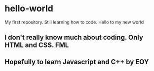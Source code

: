 # hello-world
My first repository. Still learning how to code. Hello to my new world 
<h2> I don't really know much about coding. Only HTML and CSS. FML </h2>
<h2 style= font-size: 10px;> Hopefully to learn Javascript and C++ by EOY </h2>

